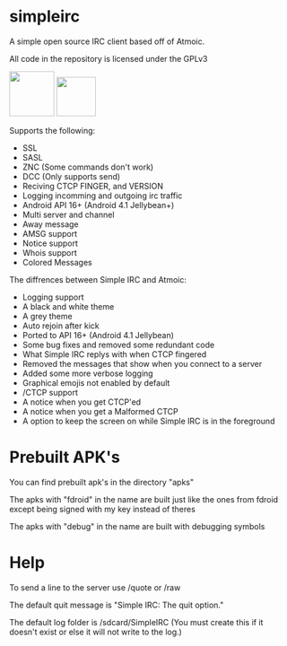# simpleirc
A simple open source IRC client based off of Atmoic.

All code in the repository is licensed under the GPLv3

<!-- Badge for the F-Droid app store -->
<a href="https://f-droid.org/repository/browse/?fdid=tk.jordynsmediagroup.simpleirc.fdroid" target="_blank">
<img src="https://f-droid.org/badge/get-it-on.png" height="80"/></a>
<!-- Badge for the Amazon app store -->
<a href="https://www.amazon.com/The-Linux-Geek-Simple-IRC/dp/B01N769H2J" target="_blank">
<img src="https://images-na.ssl-images-amazon.com/images/G/01/mobile-apps/devportal2/res/images/amazon-underground-app-us-white.png" height="70"/></a>

Supports the following:
* SSL
* SASL
* ZNC (Some commands don't work)
* DCC (Only supports send)
* Reciving CTCP FINGER, and VERSION
* Logging incomming and outgoing irc traffic
* Android API 16+ (Android 4.1 Jellybean+)
* Multi server and channel
* Away message
* AMSG support
* Notice support
* Whois support
* Colored Messages

The diffrences between Simple IRC and Atmoic:
* Logging support
* A black and white theme
* A grey theme
* Auto rejoin after kick
* Ported to API 16+ (Android 4.1 Jellybean)
* Some bug fixes and removed some redundant code
* What Simple IRC replys with when CTCP fingered
* Removed the messages that show when you connect to a server
* Added some more verbose logging
* Graphical emojis not enabled by default
* /CTCP support
* A notice when you get CTCP'ed
* A notice when you get a Malformed CTCP
* A option to keep the screen on while Simple IRC is in the foreground

# Prebuilt APK's
You can find prebuilt apk's in the directory "apks"

The apks with "fdroid" in the name are built just like the ones from fdroid except being signed with my key instead of theres

The apks with "debug" in the name are built with debugging symbols

# Help
To send a line to the server use /quote or /raw

The default quit message is "Simple IRC: The quit option."

The default log folder is /sdcard/SimpleIRC (You must create this if it doesn't exist or else it will not write to the log.)

